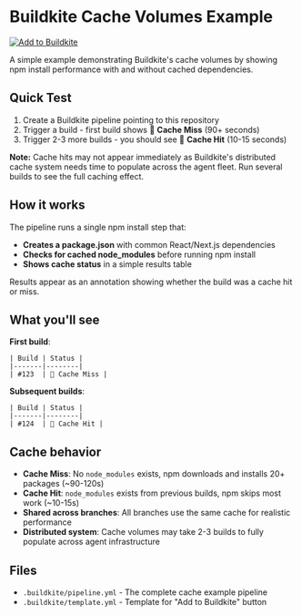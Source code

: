 # Buildkite Cache Volumes Example

[![Add to Buildkite](https://buildkite.com/button.svg)](https://buildkite.com/new?template=https://github.com/dbr787/buildkite-cache-volumes-example)

A simple example demonstrating Buildkite's cache volumes by showing npm install performance with and without cached dependencies.

## Quick Test

1. Create a Buildkite pipeline pointing to this repository  
2. Trigger a build - first build shows 💨 **Cache Miss** (90+ seconds)
3. Trigger 2-3 more builds - you should see 🎯 **Cache Hit** (10-15 seconds)

**Note:** Cache hits may not appear immediately as Buildkite's distributed cache system needs time to populate across the agent fleet. Run several builds to see the full caching effect.

## How it works

The pipeline runs a single npm install step that:
- **Creates a package.json** with common React/Next.js dependencies
- **Checks for cached node_modules** before running npm install
- **Shows cache status** in a simple results table

Results appear as an annotation showing whether the build was a cache hit or miss.

## What you'll see

**First build**: 
```
| Build | Status |
|-------|--------|
| #123  | 💨 Cache Miss |
```

**Subsequent builds**:
```
| Build | Status |
|-------|--------|
| #124  | 🎯 Cache Hit |
```

## Cache behavior

- **Cache Miss**: No `node_modules` exists, npm downloads and installs 20+ packages (~90-120s)
- **Cache Hit**: `node_modules` exists from previous builds, npm skips most work (~10-15s)
- **Shared across branches**: All branches use the same cache for realistic performance
- **Distributed system**: Cache volumes may take 2-3 builds to fully populate across agent infrastructure

## Files

- `.buildkite/pipeline.yml` - The complete cache example pipeline
- `.buildkite/template.yml` - Template for "Add to Buildkite" button
